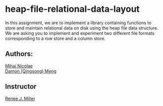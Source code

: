 heap-file-relational-data-layout
================
In this assignment, we are to implement a library containing functions to store and maintain relational data on disk using the heap file data structure. We are asking you to implement and experiment two different file formats corresponding to a row store and a column store.

## Authors:
[Mihai Nicolae](http://github.com/mnicolae)  
[Damon (Qingsong) Meng](http://github.com/QMeng)

## Instructor
[Renee J. Miller](http://dblab.cs.toronto.edu/~miller/)
